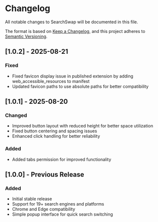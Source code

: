 # Changelog

All notable changes to SearchSwap will be documented in this file.

The format is based on [Keep a Changelog](https://keepachangelog.com/en/1.0.0/),
and this project adheres to [Semantic Versioning](https://semver.org/spec/v2.0.0.html).

## [1.0.2] - 2025-08-21

### Fixed
- Fixed favicon display issue in published extension by adding web_accessible_resources to manifest
- Updated favicon paths to use absolute paths for better compatibility

## [1.0.1] - 2025-08-20

### Changed
- Improved button layout with reduced height for better space utilization
- Fixed button centering and spacing issues
- Enhanced click handling for better reliability

### Added
- Added tabs permission for improved functionality

## [1.0.0] - Previous Release

### Added
- Initial stable release
- Support for 19+ search engines and platforms
- Chrome and Edge compatibility
- Simple popup interface for quick search switching